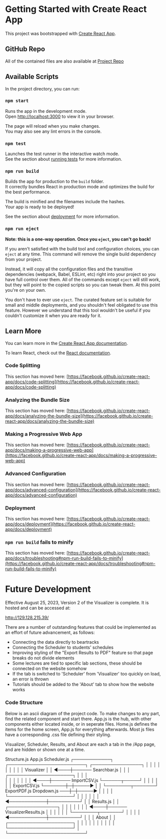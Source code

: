 # Getting Started with Create React App

This project was bootstrapped with [Create React App](https://github.com/facebook/create-react-app).

## GitHub Repo

All of the contained files are also available at [Project Repo](https://github.com/xiangpen-1412/ENGG_Visualizer)

## Available Scripts

In the project directory, you can run:

### `npm start`

Runs the app in the development mode.\
Open [http://localhost:3000](http://localhost:3000) to view it in your browser.

The page will reload when you make changes.\
You may also see any lint errors in the console.

### `npm test`

Launches the test runner in the interactive watch mode.\
See the section about [running tests](https://facebook.github.io/create-react-app/docs/running-tests) for more information.

### `npm run build`

Builds the app for production to the `build` folder.\
It correctly bundles React in production mode and optimizes the build for the best performance.

The build is minified and the filenames include the hashes.\
Your app is ready to be deployed!

See the section about [deployment](https://facebook.github.io/create-react-app/docs/deployment) for more information.

### `npm run eject`

**Note: this is a one-way operation. Once you `eject`, you can't go back!**

If you aren't satisfied with the build tool and configuration choices, you can `eject` at any time. This command will remove the single build dependency from your project.

Instead, it will copy all the configuration files and the transitive dependencies (webpack, Babel, ESLint, etc) right into your project so you have full control over them. All of the commands except `eject` will still work, but they will point to the copied scripts so you can tweak them. At this point you're on your own.

You don't have to ever use `eject`. The curated feature set is suitable for small and middle deployments, and you shouldn't feel obligated to use this feature. However we understand that this tool wouldn't be useful if you couldn't customize it when you are ready for it.

## Learn More

You can learn more in the [Create React App documentation](https://facebook.github.io/create-react-app/docs/getting-started).

To learn React, check out the [React documentation](https://reactjs.org/).

### Code Splitting

This section has moved here: [https://facebook.github.io/create-react-app/docs/code-splitting](https://facebook.github.io/create-react-app/docs/code-splitting)

### Analyzing the Bundle Size

This section has moved here: [https://facebook.github.io/create-react-app/docs/analyzing-the-bundle-size](https://facebook.github.io/create-react-app/docs/analyzing-the-bundle-size)

### Making a Progressive Web App

This section has moved here: [https://facebook.github.io/create-react-app/docs/making-a-progressive-web-app](https://facebook.github.io/create-react-app/docs/making-a-progressive-web-app)

### Advanced Configuration

This section has moved here: [https://facebook.github.io/create-react-app/docs/advanced-configuration](https://facebook.github.io/create-react-app/docs/advanced-configuration)

### Deployment

This section has moved here: [https://facebook.github.io/create-react-app/docs/deployment](https://facebook.github.io/create-react-app/docs/deployment)

### `npm run build` fails to minify

This section has moved here: [https://facebook.github.io/create-react-app/docs/troubleshooting#npm-run-build-fails-to-minify](https://facebook.github.io/create-react-app/docs/troubleshooting#npm-run-build-fails-to-minify)




# Future Development

Effective August 25, 2023, Version 2 of the Visualizer is complete. It is hosted and can be accessed at: 

http://129.128.215.39/


There are a number of outstanding features that could be implemented as an effort of future advancement, as follows:

- Connecting the data directly to beartracks
- Connecting the Scheduler to students' schedules
- Improving styling of the "Export Results to PDF" feature so that page breaks do not divide elements
- Some lectures are tied to specific lab sections, these should be connected on the website somehow
- If the tab is switched to 'Scheduler' from 'Visualizer' too quickly on load, an error is thrown
- Tutorials should be added to the 'About' tab to show how the website works


### Code Structure

Below is an ascii diagram of the project code. To make changes to any part, find the related component and start there.
App.js is the hub, with other components either located inside, or in seperate files. Home.js defines the items for the
home screen, App.js for everything afterwards. Most js files have a corresponding .css file defining their styling. 

Visualizer, Scheduler, Results, and About are each a tab in the /App page, and are hidden or shown one at a time. 



Structure.js   App.js                      Scheduler.js
┌────────────┐ ┌─────────────────────────┐ ┌────────────────┐
│            │ │                         │ │                │
│            │ │ Visualizer              │ │           ◄────┼────── Searchbar.js
│            │ │ ┌─────────────────────┐ │ │                │   
│            │ │ │                     │ │ │           ◄────┼────── ImportCSV.js
└──────┬─────┘ │ │                     │ │ │                │       ExportCSV.js
       └───────┼─┼─────►               │ │ └────────┬───────┘       ExportPDF.js
Dropdown.js ───┼─┼─────►               │ │          │
               │ └─────────────────────┘ │          │
               │                         │          │
               │            ◄────────────┼──────────┘
               │                         │ Results.js
               │                         │ ┌────────────────┐
               │                         │ │                │
               │                         │ │           ◄────┼────── VisualizerResults.js
               │                         │ │                │
               │                         │ └────────┬───────┘
               │                         │          │
               │            ◄────────────┼──────────┘
               │                         │
               │ About                   │
               │ ┌─────────────────────┐ │
               │ │                     │ │
               │ │                     │ │
               │ └─────────────────────┘ │
               └─────────────────────────┘


